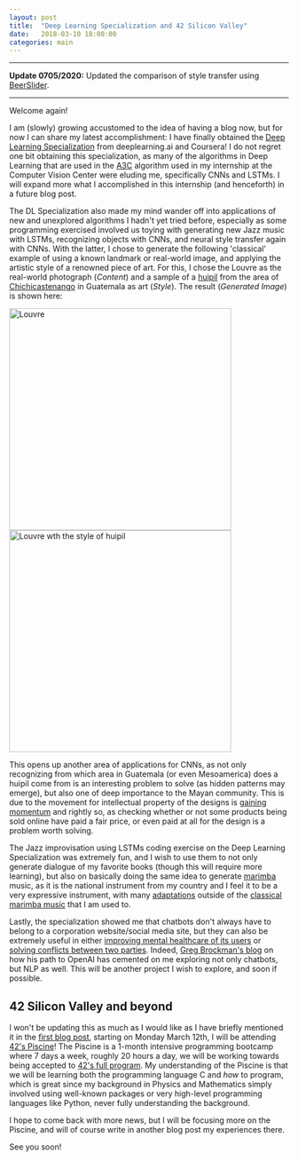```yaml
---
layout: post
title:  "Deep Learning Specialization and 42 Silicon Valley"
date:   2018-03-10 18:00:00
categories: main
---
```


<link rel="stylesheet" href="/assets/css/BeerSlider.css">

---
**Update 0705/2020:** Updated the comparison of style transfer using  [BeerSlider](https://pepsized.com/wp-content/uploads/2018/09/beerslider/demo/index.html).

---

Welcome again!

I am (slowly) growing accustomed to the idea of having a blog now, but for now I can share my latest accomplishment: I have finally obtained the [Deep Learning Specialization](https://www.coursera.org/account/accomplishments/specialization/certificate/M94FBCS34JG5) from deeplearning.ai and Coursera! I do not regret one bit obtaining this specialization, as many of the algorithms in Deep Learning that are used in the [A3C](https://arxiv.org/pdf/1602.01783.pdf) algorithm used in my internship at the Computer Vision Center were eluding me, specifically CNNs and LSTMs. I will expand more what I accomplished in this internship (and henceforth) in a future blog post.

The DL Specialization also made my mind wander off into applications of new and unexplored algorithms I hadn't yet tried before, especially as some programming exercised involved us toying with generating new Jazz music with LSTMs, recognizing objects with CNNs, and neural style transfer again with CNNs. With the latter, I chose to generate the following 'classical' example of using a known landmark or real-world image, and applying the artistic style of a renowned piece of art. For this, I chose the Louvre as the real-world photograph (*Content*) and a sample of a [huipil](https://en.wikipedia.org/wiki/Huipil) from the area of [Chichicastenango](https://user-images.githubusercontent.com/24496178/37248152-b655d9a6-247e-11e8-93de-b2e2d1f96527.jpg) in Guatemala as art (*Style*). The result (*Generated Image*) is shown here:

<div class="container">
<div class="beer-slider beer-ready" id="beer-slider" data-beer-label="Louvre">
 <img src="https://user-images.githubusercontent.com/24496178/37248155-c060be48-247e-11e8-9986-ea8e79f106b8.jpg" style="width: 400px;" alt="Louvre">
<div class="beer-reveal" data-beer-label="+Huipil">
  <img src="https://user-images.githubusercontent.com/24496178/37248158-cca7f1bc-247e-11e8-881e-1dbbc0592e24.jpg" style="width: 400px;" alt="Louvre wth the style of huipil">
 </div>
</div>
</div>

This opens up another area of applications for CNNs, as not only recognizing from which area in Guatemala (or even Mesoamerica) does a huipil come from is an interesting problem to solve (as hidden patterns may emerge), but also one of deep importance to the Mayan community. This is due to the movement for intellectual property of the designs is [gaining momentum](https://indiancountrymedianetwork.com/news/indigenous-peoples/mayan-weavers-seek-legal-protection-designs/) and rightly so, as checking whether or not some products being sold online have paid a fair price, or even paid at all for the design is a problem worth solving. 

The Jazz improvisation using LSTMs coding exercise on the Deep Learning Specialization was extremely fun, and I wish to use them to not only generate dialogue of my favorite books (though this will require more learning), but also on basically doing the same idea to generate [marimba](https://en.wikipedia.org/wiki/Marimba) music, as it is the national instrument from my country and I feel it to be a very expressive instrument, with many [adaptations](https://www.youtube.com/watch?v=qYtrnr4chfU) outside of the [classical marimba music](https://www.youtube.com/watch?v=azEJkeZ90Ok) that I am used to. 

Lastly, the specialization showed me that chatbots don't always have to belong to a corporation website/social media site, but they can also be extremely useful in either [improving mental healthcare of its users](https://www.woebot.io) or [solving conflicts between two parties](http://www.caroami.com). Indeed, [Greg Brockman's blog](https://blog.gregbrockman.com/my-path-to-openai) on how his path to OpenAI has cemented on me exploring not only chatbots, but NLP as well. This will be another project I wish to explore, and soon if possible.

## 42 Silicon Valley and beyond

I won't be updating this as much as I would like as I have briefly mentioned it in the [first blog post](https://pdillis.github.io/main/2018/03/02/Welcome/), starting on Monday March 12th, I will be attending [42's Piscine](https://www.42.us.org/program/intensive-basic-training/)! The Piscine is a 1-month intensive programming bootcamp where 7 days a week, roughly 20 hours a day, we will be working towards being accepted to [42's full program](https://www.42.us.org/program/the-42-program/). My understanding of the Piscine is that we will be learning both the programming language C and *how* to program, which is great since my background in Physics and Mathematics simply involved using well-known packages or very high-level programming languages like Python, never fully understanding the background.

I hope to come back with more news, but I will be focusing more on the Piscine, and will of course write in another blog post my experiences there.

See you soon!

<script src="/assets/js/BeerSlider.js"></script>
<script>
  new BeerSlider( document.getElementById( "beer-slider" ), { start: 50 } );
</script>

